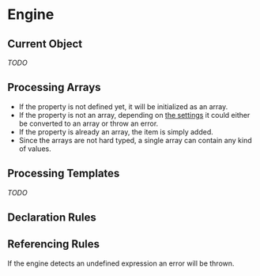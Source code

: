 # Engine

## Current Object

*TODO*

## Processing Arrays

- If the property is not defined yet, it will be initialized as an array.
- If the property is not an array, depending on [the settings](SETTINGS.md) it could either be converted to an array or throw an error.
- If the property is already an array, the item is simply added.
- Since the arrays are not hard typed, a single array can contain any kind of values.

## Processing Templates

*TODO*

## Declaration Rules

## Referencing Rules

If the engine detects an undefined expression an error will be thrown.
